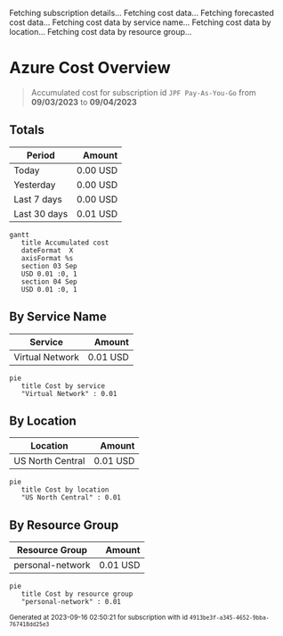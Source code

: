 Fetching subscription details...
Fetching cost data...
Fetching forecasted cost data...
Fetching cost data by service name...
Fetching cost data by location...
Fetching cost data by resource group...
# Azure Cost Overview

> Accumulated cost for subscription id `JPF Pay-As-You-Go` from **09/03/2023** to **09/04/2023**

## Totals

|Period|Amount|
|---|---:|
|Today|0.00 USD|
|Yesterday|0.00 USD|
|Last 7 days|0.00 USD|
|Last 30 days|0.01 USD|

```mermaid
gantt
   title Accumulated cost
   dateFormat  X
   axisFormat %s
   section 03 Sep
   USD 0.01 :0, 1
   section 04 Sep
   USD 0.01 :0, 1
```

## By Service Name

|Service|Amount|
|---|---:|
|Virtual Network|0.01 USD|

```mermaid
pie
   title Cost by service
   "Virtual Network" : 0.01
```

## By Location

|Location|Amount|
|---|---:|
|US North Central|0.01 USD|

```mermaid
pie
   title Cost by location
   "US North Central" : 0.01
```

## By Resource Group

|Resource Group|Amount|
|---|---:|
|personal-network|0.01 USD|

```mermaid
pie
   title Cost by resource group
   "personal-network" : 0.01
```

<sup>Generated at 2023-09-16 02:50:21 for subscription with id `4913be3f-a345-4652-9bba-767418dd25e3`</sup>
